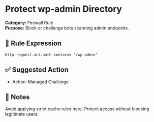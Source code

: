 # Protect wp-admin Directory

**Category:** Firewall Rule  
**Purpose:** Block or challenge bots scanning admin endpoints.

## 🔐 Rule Expression

```cf-expression
http.request.uri.path contains "/wp-admin"
```

## ✅ Suggested Action

- Action: Managed Challenge

## 📌 Notes

Avoid applying strict cache rules here. Protect access without blocking legitimate users.
